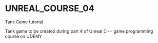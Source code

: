 # UNREAL_COURSE_04
Tank Game tutorial

Tank game to be created during part 4 of Unreal C++ game programming course on UDEMY
